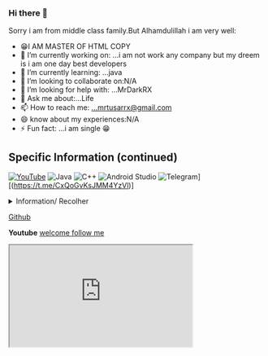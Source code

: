 ### Hi there 👋



Sorry i am from middle class family.But Alhamdulillah i am very well:

- 😁I AM MASTER OF HTML COPY
- 🔭 I’m currently working on: ...i am not work any company but my dreem is i am one day best developers
- 🌱 I’m currently learning: ...java
- 👯 I’m looking to collaborate on:N/A
- 🤔 I’m looking for help with: ...MrDarkRX
- 💬 Ask me about:...Life
- 📫 How to reach me: ...mrtusarrx@gmail.com
- 😄 know about my  experiences:N/A
- ⚡ Fun fact: ...i am single 😁
## Specific Information (continued)

[![YouTube](https://img.shields.io/badge/YouTube-%23FF0000.svg?style=for-the-badge&logo=YouTube&logoColor=white)](https://www.youtube.com/channel/UCol5J1gg7wUOBaK-UVC4uLQ)
![Java](https://img.shields.io/badge/java-%23ED8B00.svg?style=for-the-badge&logo=java&logoColor=white)
![C++](https://img.shields.io/badge/c++-%2300599C.svg?style=for-the-badge&logo=c%2B%2B&logoColor=white)
![Android Studio](https://img.shields.io/badge/Android%20Studio-3DDC84.svg?style=for-the-badge&logo=android-studio&logoColor=white)
![Telegram](https://img.shields.io/badge/Telegram-2CA5E0?style=for-the-badge&logo=telegram&logoColor=white)][(https://t.me/CxQoGvKsJMM4YzVl)]

<details markdown='1'><summary>Information/ Recolher</summary>
- toast("hi MrTusarRX")
</details>

[Github](https://github.com/CoRingaModzOfficial)


**Youtube** [welcome follow me](https://youtube.com/@CoRingaModz)
<iframe width='360' height='200' src='https://www.youtube.com/embed/RqtFi4hFJek'> </iframe>
